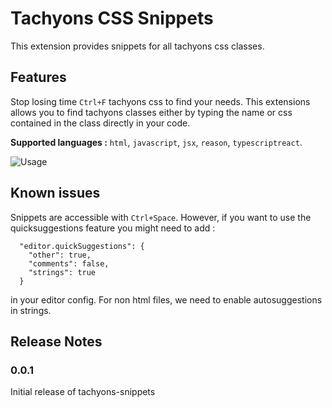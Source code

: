 # Tachyons CSS Snippets

This extension provides snippets for all tachyons css classes.

## Features

Stop losing time `Ctrl+F` tachyons css to find your needs. This extensions allows you to find tachyons classes either by typing the name or css contained in the class directly in your code.

**Supported languages :** `html`, `javascript`, `jsx`, `reason`, `typescriptreact`.

![Usage](images/usage.gif)

## Known issues

Snippets are accessible with `Ctrl+Space`.
However, if you want to use the quicksuggestions feature you might need to add :

```
  "editor.quickSuggestions": {
    "other": true,
    "comments": false,
    "strings": true
  }
```

in your editor config. For non html files, we need to enable autosuggestions in strings.

## Release Notes

### 0.0.1

Initial release of tachyons-snippets
